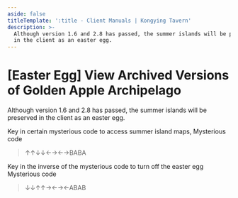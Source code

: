 ```yaml
---
aside: false
titleTemplate: ':title - Client Manuals | Kongying Tavern'
description: >-
  Although version 1.6 and 2.8 has passed, the summer islands will be preserved
  in the client as an easter egg.
---
```


[文：【彩蛋】查看历史版本内容]: # 'https://support.qq.com/products/321980/faqs/97056'

# [Easter Egg] View Archived Versions of Golden Apple Archipelago

Although version 1.6 and 2.8 has passed, the summer islands will be preserved in the client as an easter egg.

Key in certain mysterious code to access summer island maps,
Mysterious code

> ↑↑↓↓←→←→BABA

Key in the inverse of the mysterious code to turn off the easter egg
Mysterious code

> ↓↓↑↑→←→←ABAB
